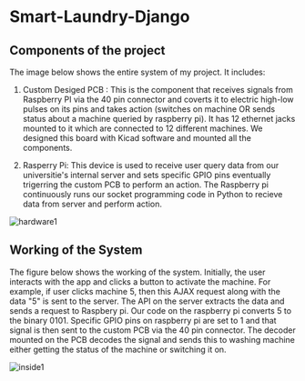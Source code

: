 # Smart-Laundry-Django

## Components of the project

The image below shows the entire system of my project. It includes:
1. Custom Desiged PCB : This is the component that receives signals from Raspberry PI via the 40 pin connector and coverts it to electric high-low pulses on its pins and takes action (switches on machine OR sends status about a machine queried by raspberry pi). It has 12 ethernet jacks mounted to it which are connected to 12 different machines. We designed this board with Kicad software and mounted all the components.

2. Rasperry Pi: This device is used to receive user query data from our universitie's internal server and sets specific GPIO pins eventually trigerring the custom PCB to perform an action. The Raspberry pi continuously runs our socket programming code in Python to recieve data from server and perform action.

![hardware1](https://user-images.githubusercontent.com/40236708/106415564-4712e700-6404-11eb-853f-83886d091b95.jpg)


## Working of the System

The figure below shows the working of the system. Initially, the user interacts with the app and clicks a button to activate the machine. For example, if user clicks machine 5, then this AJAX request along with the data "5" is sent to the server. The API on the server extracts the data and sends a request to Raspbery pi. Our code on the raspberry pi 
converts 5 to the binary 0101. Specific GPIO pins on raspberry pi are set to 1 and that signal is then sent to the custom PCB via the 40 pin connector. The decoder mounted on the PCB decodes the signal and sends this to washing machine either getting the status of the machine or switching it on. 


![inside1](https://user-images.githubusercontent.com/40236708/106417009-c2c26300-6407-11eb-8b66-cf9a5185e314.PNG)

